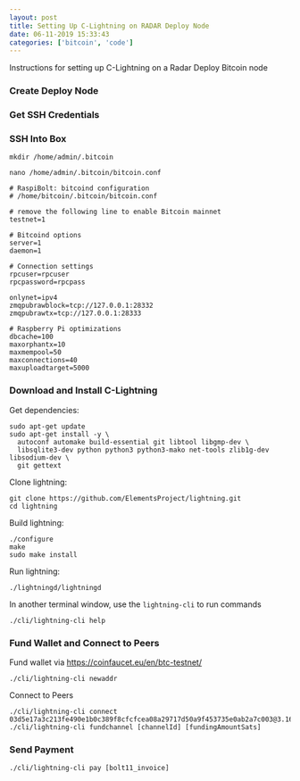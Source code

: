 ```yaml
---
layout: post
title: Setting Up C-Lightning on RADAR Deploy Node
date: 06-11-2019 15:33:43
categories: ['bitcoin', 'code']
---
```

Instructions for setting up C-Lightning on a Radar Deploy Bitcoin node

### Create Deploy Node

### Get SSH Credentials

### SSH Into Box

`mkdir /home/admin/.bitcoin`

`nano /home/admin/.bitcoin/bitcoin.conf`

```
# RaspiBolt: bitcoind configuration
# /home/bitcoin/.bitcoin/bitcoin.conf

# remove the following line to enable Bitcoin mainnet
testnet=1

# Bitcoind options
server=1
daemon=1

# Connection settings
rpcuser=rpcuser
rpcpassword=rpcpass

onlynet=ipv4
zmqpubrawblock=tcp://127.0.0.1:28332
zmqpubrawtx=tcp://127.0.0.1:28333

# Raspberry Pi optimizations
dbcache=100
maxorphantx=10
maxmempool=50
maxconnections=40
maxuploadtarget=5000
```

### Download and Install C-Lightning

Get dependencies:
```
sudo apt-get update
sudo apt-get install -y \
  autoconf automake build-essential git libtool libgmp-dev \
  libsqlite3-dev python python3 python3-mako net-tools zlib1g-dev libsodium-dev \
  git gettext
```

Clone lightning:
```
git clone https://github.com/ElementsProject/lightning.git
cd lightning
```

Build lightning:
```
./configure
make
sudo make install
```

Run lightning:
```
./lightningd/lightningd
```

In another terminal window, use the `lightning-cli` to run commands
```
./cli/lightning-cli help
```

### Fund Wallet and Connect to Peers
Fund wallet via https://coinfaucet.eu/en/btc-testnet/

```
./cli/lightning-cli newaddr
```

Connect to Peers
```
./cli/lightning-cli connect 03d5e17a3c213fe490e1b0c389f8cfcfcea08a29717d50a9f453735e0ab2a7c003@3.16.119.191:9735
./cli/lightning-cli fundchannel [channelId] [fundingAmountSats]
```

### Send Payment

```
./cli/lightning-cli pay [bolt11_invoice]
```
